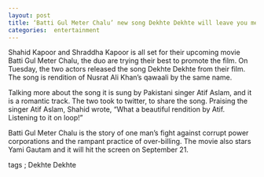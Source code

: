 ```yaml
---
layout: post
title: ‘Batti Gul Meter Chalu’ new song Dekhte Dekhte will leave you mesmerised
categories:  entertainment
---
```

Shahid Kapoor and Shraddha Kapoor is all set for their upcoming movie Batti Gul Meter Chalu, the duo are trying their best to promote the film. On Tuesday, the two actors released the song Dekhte Dekhte from their film. The song is rendition of Nusrat Ali Khan’s qawaali by the same name.

Talking more about the song it is sung by Pakistani singer Atif Aslam, and it is a romantic track. The two took to twitter, to share the song. Praising the singer Atif Aslam, Shahid wrote, “What a beautiful rendition by Atif. Listening to it on loop!”

Batti Gul Meter Chalu is the story of one man’s fight against corrupt power corporations and the rampant practice of over-billing. The movie also stars Yami Gautam and it will hit the screen on September 21.

tags ; Dekhte Dekhte 